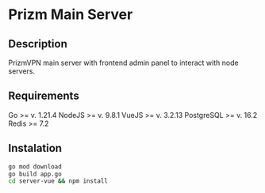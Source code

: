 # Prizm Main Server

## Description

PrizmVPN main server with frontend admin panel to interact with node servers.

## Requirements

Go >= v. 1.21.4
NodeJS >= v. 9.8.1
VueJS >= v. 3.2.13
PostgreSQL >= v. 16.2
Redis >= 7.2

## Instalation

```bash
go mod download
go build app.go
cd server-vue && npm install
```